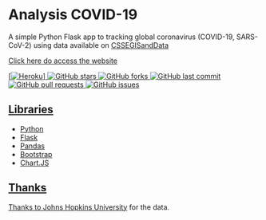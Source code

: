 <h1>Analysis COVID-19</h1>
<p>A simple Python Flask app to tracking global coronavirus (COVID-19, SARS-CoV-2) using data available on <a href="https://github.com/CSSEGISandData/COVID-19">CSSEGISandData</a></p>
<p><a href="https://analysis-covid19.herokuapp.com"> Click here do access the website</p>

[![Heroku](https://heroku-badge.herokuapp.com/?app=analysis-covid19)]
![GitHub stars](https://img.shields.io/github/stars/luizhfraraujo/analysis-covid19)
![GitHub forks](https://img.shields.io/github/forks/luizhfraraujo/analysis-covid19)
![GitHub last commit](https://img.shields.io/github/last-commit/luizhfraraujo/analysis-covid19)
![GitHub pull requests](https://img.shields.io/github/issues-pr/luizhfraraujo/analysis-covid19)
![GitHub issues](https://img.shields.io/github/issues/luizhfraraujo/analysis-covid19)

## Libraries

* Python
* Flask
* Pandas
* Bootstrap
* Chart.JS

## Thanks

Thanks to <a href="https://github.com/CSSEGISandData">Johns Hopkins University</a> for the data.
